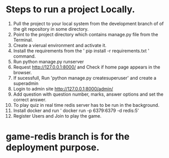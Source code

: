 # Steps to run a project Locally.

1. Pull the project to your local system from the development branch of of the git repository in some directory.
2. Point to the project directory which contains manage.py file from the Terminal.
3. Create a vierual environment and activate it.
4. Install the requirements from the ' pip install -r requirements.txt ' command.
5. Run python manage.py runserver
6. Request http://127.0.0.1:8000/ and Check if home page appears in the browser.
7. If sucessfull, Run 'python manage.py createsuperuser' and create a superadmin
8. Login to admin site http://127.0.0.1:8000/admin/
9. Add question with question number, marks, answer options and set the correct answer.
10. To play quiz in real time redis server has to be run in the background.
11. Install docker and run ' docker run -p 6379:6379 -d redis:5'
12. Register Users and Join to play the game.
 
 # game-redis branch is for the deployment purpose.
